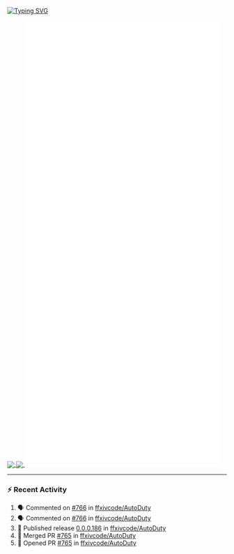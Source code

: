 [![Typing SVG](https://readme-typing-svg.demolab.com?font=Fira+Code&duration=1000&pause=1000&multiline=true&repeat=false&width=435&lines=Simon+Latusek+%7C+Gameplay+Engineer)](https://git.io/typing-svg)

<a href="https://github.com/anuraghazra/github-readme-stats">
  <img height=200 align="center" src="https://github-readme-stats.vercel.app/api?username=erdelf&theme=radical" />
</a>
<a href="https://github.com/anuraghazra/convoychat">
  <img height=200 align="center" src="https://streak-stats.demolab.com?user=erdelf&theme=radical&mode=weekly" />
</a>

<picture>
  <img src="/github-metrics.svg" alt="Metrics">
</picture>

---

### :zap: Recent Activity
<!--START_SECTION:activity-->
1. 🗣 Commented on [#766](https://github.com/ffxivcode/AutoDuty/issues/766#issuecomment-2608753795) in [ffxivcode/AutoDuty](https://github.com/ffxivcode/AutoDuty)
2. 🗣 Commented on [#766](https://github.com/ffxivcode/AutoDuty/issues/766#issuecomment-2608068751) in [ffxivcode/AutoDuty](https://github.com/ffxivcode/AutoDuty)
3. 🚀 Published release [0.0.0.186](https://github.com/ffxivcode/AutoDuty/releases/tag/0.0.0.186) in [ffxivcode/AutoDuty](https://github.com/ffxivcode/AutoDuty)
4. 🎉 Merged PR [#765](https://github.com/ffxivcode/AutoDuty/pull/765) in [ffxivcode/AutoDuty](https://github.com/ffxivcode/AutoDuty)
5. 💪 Opened PR [#765](https://github.com/ffxivcode/AutoDuty/pull/765) in [ffxivcode/AutoDuty](https://github.com/ffxivcode/AutoDuty)
<!--END_SECTION:activity-->

<!--
**erdelf/erdelf** is a ✨ _special_ ✨ repository because its `README.md` (this file) appears on your GitHub profile.

Here are some ideas to get you started:

- 🔭 I’m currently working on ...
- 🌱 I’m currently learning ...
- 👯 I’m looking to collaborate on ...
- 🤔 I’m looking for help with ...
- 💬 Ask me about ...
- 📫 How to reach me: ...
- 😄 Pronouns: ...
- ⚡ Fun fact: ...
-->
